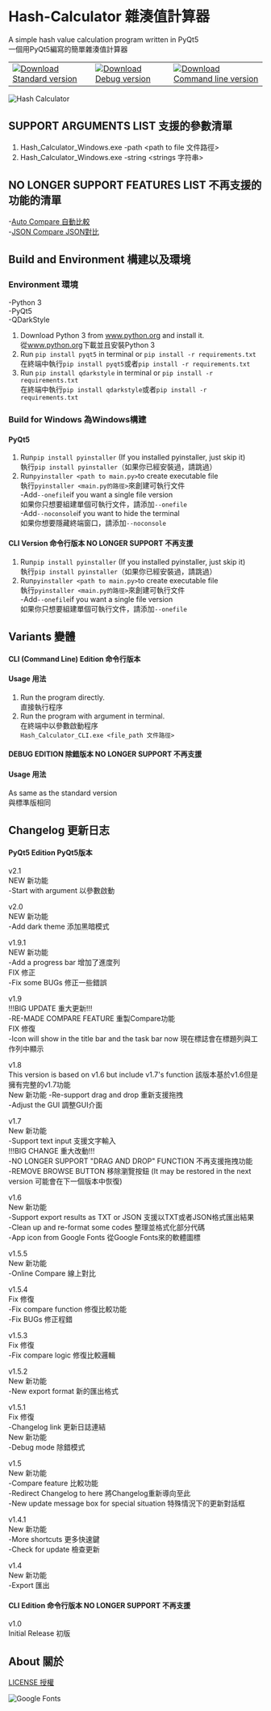 # Hash-Calculator 雜湊值計算器

A simple hash value calculation program written in PyQt5<br>
一個用PyQt5編寫的簡單雜湊值計算器

<table>
    <tr>
        <td>
            <a href="https://github.com/ElliotCHEN37/Hash-Calculator/releases/latest/download/Hash_Calculator_Windows.exe"><img src="download.png" alt="Download Standard version" /></a>
        </td>
        <td>
            <a href="https://github.com/ElliotCHEN37/Hash-Calculator/releases/download/v1.9/Hash_Calculator_Windows_DEBUG.exe"><img src="download_debug.png" alt="Download Debug version" /></a>
        </td>
        <td>
            <a href="https://github.com/ElliotCHEN37/Hash-Calculator/releases/download/v1.5.1/Hash_Calculator_Windows_CLI.exe"><img src="download_cli.png" alt="Download Command line version" /></a>
        </td>
    </tr>
</table>

![Hash Calculator](2.0.png)

## SUPPORT ARGUMENTS LIST 支援的參數清單
1. Hash_Calculator_Windows.exe -path <path to file 文件路徑>
2. Hash_Calculator_Windows.exe -string <strings 字符串>

## NO LONGER SUPPORT FEATURES LIST 不再支援的功能的清單

-[Auto Compare 自動比較](#auto-compare-自動比較-v15-v18)<br>
-[JSON Compare JSON對比](#JSON-file-format-JSON-文件格式)

## Build and Environment 構建以及環境

### Environment 環境

-Python 3<br>
-PyQt5<br>
-QDarkStyle<br>

1. Download Python 3 from <a href="https://www.python.org">www.python.org</a> and install it.<br>
   從<a href="https://www.python.org">www.python.org</a>下載並且安裝Python 3
2. Run `pip install pyqt5` in terminal or `pip install -r requirements.txt`<br>
   在終端中執行`pip install pyqt5`或者`pip install -r requirements.txt`
3. Run `pip install qdarkstyle` in terminal or `pip install -r requirements.txt`<br>
   在終端中執行`pip install qdarkstyle`或者`pip install -r requirements.txt`

### Build for Windows 為Windows構建

#### PyQt5

1. Run`pip install pyinstaller` (If you installed pyinstaller, just skip it)<br>
   執行`pip install pyinstaller`（如果你已經安裝過，請跳過）<br>
2. Run`pyinstaller <path to main.py>`to create executable file<br>
   執行`pyinstaller <main.py的路徑>`來創建可執行文件<br>
   -Add`--onefile`if you want a single file version<br>
   如果你只想要組建單個可執行文件，請添加`--onefile`<br>
   -Add`--noconsole`if you want to hide the terminal<br>
   如果你想要隱藏終端窗口，請添加`--noconsole`

#### CLI Version 命令行版本 NO LONGER SUPPORT 不再支援

1. Run`pip install pyinstaller` (If you installed pyinstaller, just skip it)<br>
   執行`pip install pyinstaller`（如果你已經安裝過，請跳過）<br>
2. Run`pyinstaller <path to main.py>`to create executable file<br>
   執行`pyinstaller <main.py的路徑>`來創建可執行文件<br>
   -Add`--onefile`if you want a single file version<br>
   如果你只想要組建單個可執行文件，請添加`--onefile`<br>

## Variants 變體

#### CLI (Command Line) Edition 命令行版本<br>

#### Usage 用法

1. Run the program directly. <br>
   直接執行程序
2. Run the program with argument in terminal. <br>
   在終端中以參數啟動程序<br>
   `Hash_Calculator_CLI.exe <file_path 文件路徑>`<br>

#### DEBUG EDITION 除錯版本 NO LONGER SUPPORT 不再支援

#### Usage 用法

As same as the standard version<br>
與標準版相同

## Changelog 更新日志

#### PyQt5 Edition PyQt5版本

v2.1<br>
NEW 新功能<br>
-Start with argument 以參數啟動<br>

v2.0<br>
NEW 新功能<br>
-Add dark theme 添加黑暗模式<Br>

v1.9.1<br>
NEW 新功能<br>
-Add a progress bar 增加了進度列<br>
FIX 修正<Br>
-Fix some BUGs 修正一些錯誤

v1.9<br>
!!!BIG UPDATE 重大更新!!!<br>
-RE-MADE COMPARE FEATURE 重製Compare功能<br>
FIX 修復<br>
-Icon will show in the title bar and the task bar now 現在標誌會在標題列與工作列中顯示

v1.8<br>
This version is based on v1.6 but include v1.7's function 該版本基於v1.6但是擁有完整的v1.7功能<br>
New 新功能
-Re-support drag and drop 重新支援拖拽<br>
-Adjust the GUI 調整GUI介面

v1.7<br>
New 新功能<br>
-Support text input 支援文字輸入<br>
!!!BIG CHANGE 重大改動!!!<br>
-NO LONGER SUPPORT "DRAG AND DROP" FUNCTION 不再支援拖拽功能<br>
-REMOVE BROWSE BUTTON 移除瀏覽按鈕 (It may be restored in the next version 可能會在下一個版本中恢復)

v1.6<br>
New 新功能<br>
-Support export results as TXT or JSON 支援以TXT或者JSON格式匯出結果<br>
-Clean up and re-format some codes 整理並格式化部分代碼<br>
-App icon from Google Fonts 從Google Fonts來的軟體圖標

v1.5.5<br>
New 新功能<br>
-Online Compare 線上對比

v1.5.4<br>
Fix 修復<br>
-Fix compare function 修復比較功能<br>
-Fix BUGs 修正程錯

v1.5.3<br>
Fix 修復<br>
-Fix compare logic 修復比較邏輯

v1.5.2<br>
New 新功能<br>
-New export format 新的匯出格式

v1.5.1<br>
Fix 修復<br>
-Changelog link 更新日誌連結<br>
New 新功能<br>
-Debug mode 除錯模式

v1.5<br>
New 新功能<br>
-Compare feature 比較功能<br>
-Redirect Changelog to here 將Changelog重新導向至此<br>
-New update message box for special situation 特殊情況下的更新對話框

v1.4.1<br>
New 新功能<br>
-More shortcuts 更多快速鍵<br>
-Check for update 檢查更新

v1.4<br>
New 新功能<BR>
-Export 匯出

#### CLI Edition 命令行版本 NO LONGER SUPPORT 不再支援

v1.0<br>
Initial Release 初版

## About 關於

[LICENSE 授權](LICENSE.txt)

![Google Fonts](gfonts.png)
